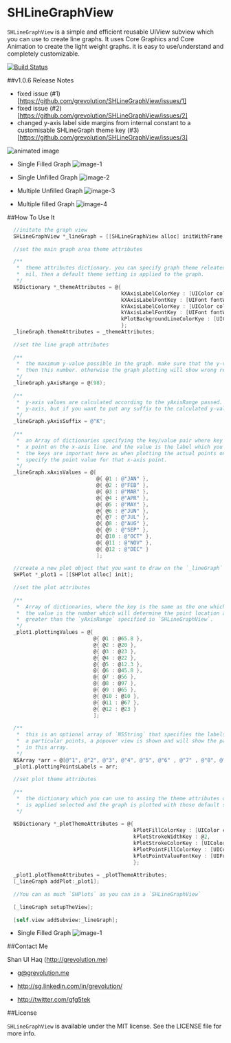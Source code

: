 SHLineGraphView
================

`SHLineGraphView` is a simple and efficient reusable UIView subview which you can use to create line graphs. It uses Core Graphics and Core Animation to create the light weight graphs. it is easy to use/understand and completely customizable. 

[![Build Status](https://travis-ci.org/grevolution/SHLineGraphView.svg?branch=master)](https://travis-ci.org/grevolution/SHLineGraphView)


##v1.0.6 Release Notes

- fixed issue (#1)[https://github.com/grevolution/SHLineGraphView/issues/1]
- fixed issue (#2)[https://github.com/grevolution/SHLineGraphView/issues/2]
- changed y-axis label side margins from internal constant to a customisable SHLineGraph theme key (#3)[https://github.com/grevolution/SHLineGraphView/issues/3]


![animated image](https://raw.github.com/grevolution/SHLineGraphView/master/wiki-images/1-anim.gif)

- Single Filled Graph
![image-1](https://raw.github.com/grevolution/SHLineGraphView/master/wiki-images/1.png)

- Single Unfilled Graph
![image-2](https://raw.github.com/grevolution/SHLineGraphView/master/wiki-images/2.png)

- Multiple Unfilled Graph
![image-3](https://raw.github.com/grevolution/SHLineGraphView/master/wiki-images/3.png)

- Multiple filled Graph
![image-4](https://raw.github.com/grevolution/SHLineGraphView/master/wiki-images/4.png)


##How To Use It

```objective-c
  //initate the graph view
  SHLineGraphView *_lineGraph = [[SHLineGraphView alloc] initWithFrame:CGRectMake(0, 0, 568, 320)];
  
  //set the main graph area theme attributes

  /**
   *  theme attributes dictionary. you can specify graph theme releated attributes in this dictionary. if this property is
   *  nil, then a default theme setting is applied to the graph.
   */  
  NSDictionary *_themeAttributes = @{
                                     kXAxisLabelColorKey : [UIColor colorWithRed:0.48 green:0.48 blue:0.49 alpha:0.4],
                                     kXAxisLabelFontKey : [UIFont fontWithName:@"TrebuchetMS" size:10],
                                     kYAxisLabelColorKey : [UIColor colorWithRed:0.48 green:0.48 blue:0.49 alpha:0.4],
                                     kYAxisLabelFontKey : [UIFont fontWithName:@"TrebuchetMS" size:10],
                                     kPlotBackgroundLineColorKye : [UIColor colorWithRed:0.48 green:0.48 blue:0.49 alpha:0.4]
                                     };
  _lineGraph.themeAttributes = _themeAttributes;
  
  //set the line graph attributes
  
  /**
   *  the maximum y-value possible in the graph. make sure that the y-value is not in the plotting points is not greater
   *  then this number. otherwise the graph plotting will show wrong results.
   */
  _lineGraph.yAxisRange = @(98);
  
  /**
   *  y-axis values are calculated according to the yAxisRange passed. so you do not have to pass the explicit labels for
   *  y-axis, but if you want to put any suffix to the calculated y-values, you can mention it here (e.g. K, M, Kg ...)
   */
  _lineGraph.yAxisSuffix = @"K";
  
  /**
   *  an Array of dictionaries specifying the key/value pair where key is the object which will identify a particular
   *  x point on the x-axis line. and the value is the label which you want to show on x-axis against that point on x-axis.
   *  the keys are important here as when plotting the actual points on the graph, you will have to use the same key to
   *  specify the point value for that x-axis point.
   */
  _lineGraph.xAxisValues = @[
                             @{ @1 : @"JAN" },
                             @{ @2 : @"FEB" },
                             @{ @3 : @"MAR" },
                             @{ @4 : @"APR" },
                             @{ @5 : @"MAY" },
                             @{ @6 : @"JUN" },
                             @{ @7 : @"JUL" },
                             @{ @8 : @"AUG" },
                             @{ @9 : @"SEP" },
                             @{ @10 : @"OCT" },
                             @{ @11 : @"NOV" },
                             @{ @12 : @"DEC" }
                             ];
  
  //create a new plot object that you want to draw on the `_lineGraph`
  SHPlot *_plot1 = [[SHPlot alloc] init];
  
  //set the plot attributes
  
  /**
   *  Array of dictionaries, where the key is the same as the one which you specified in the `xAxisValues` in `SHLineGraphView`,
   *  the value is the number which will determine the point location along the y-axis line. make sure the values are not
   *  greater than the `yAxisRange` specified in `SHLineGraphView`.
   */
  _plot1.plottingValues = @[
                            @{ @1 : @65.8 },
                            @{ @2 : @20 },
                            @{ @3 : @23 },
                            @{ @4 : @22 },
                            @{ @5 : @12.3 },
                            @{ @6 : @45.8 },
                            @{ @7 : @56 },
                            @{ @8 : @97 },
                            @{ @9 : @65 },
                            @{ @10 : @10 },
                            @{ @11 : @67 },
                            @{ @12 : @23 }
                            ];
  
  /**
   *  this is an optional array of `NSString` that specifies the labels to show on the particular points. when user clicks on
   *  a particular points, a popover view is shown and will show the particular label on for that point, that is specified
   *  in this array.
   */
  NSArray *arr = @[@"1", @"2", @"3", @"4", @"5", @"6" , @"7" , @"8", @"9", @"10", @"11", @"12"];
  _plot1.plottingPointsLabels = arr;
  
  //set plot theme attributes
  
  /**
   *  the dictionary which you can use to assing the theme attributes of the plot. if this property is nil, a default theme
   *  is applied selected and the graph is plotted with those default settings.
   */
  
  NSDictionary *_plotThemeAttributes = @{
                                         kPlotFillColorKey : [UIColor colorWithRed:0.47 green:0.75 blue:0.78 alpha:0.5],
                                         kPlotStrokeWidthKey : @2,
                                         kPlotStrokeColorKey : [UIColor colorWithRed:0.18 green:0.36 blue:0.41 alpha:1],
                                         kPlotPointFillColorKey : [UIColor colorWithRed:0.18 green:0.36 blue:0.41 alpha:1],
                                         kPlotPointValueFontKey : [UIFont fontWithName:@"TrebuchetMS" size:18]
                                         };
  
  _plot1.plotThemeAttributes = _plotThemeAttributes;
  [_lineGraph addPlot:_plot1];
  
  //You can as much `SHPlots` as you can in a `SHLineGraphView`
  
  [_lineGraph setupTheView];
  
  [self.view addSubview:_lineGraph];
```

- Single Filled Graph
![image-1](https://raw.github.com/grevolution/SHLineGraphView/master/wiki-images/1.png)

##Contact Me

Shan Ul Haq (http://grevolution.me)

- g@grevolution.me

- http://sg.linkedin.com/in/grevolution/

- http://twitter.com/gfg5tek

##License

`SHLineGraphView` is available under the MIT license. See the LICENSE file for more info.